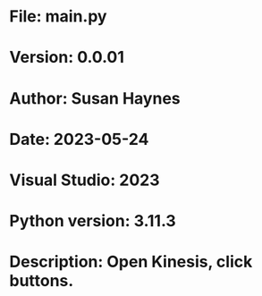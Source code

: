 # File:     main.py
# Version:  0.0.01
# Author:   Susan Haynes
# Date: 2023-05-24
# Visual Studio: 2023
# Python version: 3.11.3

# Description: Open Kinesis, click buttons.